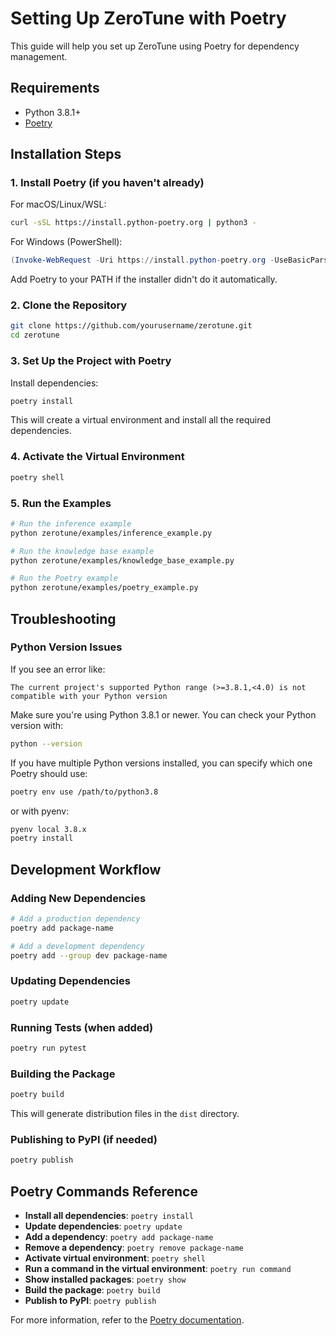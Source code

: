 # Setting Up ZeroTune with Poetry

This guide will help you set up ZeroTune using Poetry for dependency management.

## Requirements

- Python 3.8.1+
- [Poetry](https://python-poetry.org/docs/#installation)

## Installation Steps

### 1. Install Poetry (if you haven't already)

For macOS/Linux/WSL:
```bash
curl -sSL https://install.python-poetry.org | python3 -
```

For Windows (PowerShell):
```powershell
(Invoke-WebRequest -Uri https://install.python-poetry.org -UseBasicParsing).Content | python -
```

Add Poetry to your PATH if the installer didn't do it automatically.

### 2. Clone the Repository

```bash
git clone https://github.com/yourusername/zerotune.git
cd zerotune
```

### 3. Set Up the Project with Poetry

Install dependencies:
```bash
poetry install
```

This will create a virtual environment and install all the required dependencies.

### 4. Activate the Virtual Environment

```bash
poetry shell
```

### 5. Run the Examples

```bash
# Run the inference example
python zerotune/examples/inference_example.py

# Run the knowledge base example
python zerotune/examples/knowledge_base_example.py

# Run the Poetry example
python zerotune/examples/poetry_example.py
```

## Troubleshooting

### Python Version Issues

If you see an error like:
```
The current project's supported Python range (>=3.8.1,<4.0) is not compatible with your Python version
```

Make sure you're using Python 3.8.1 or newer. You can check your Python version with:

```bash
python --version
```

If you have multiple Python versions installed, you can specify which one Poetry should use:

```bash
poetry env use /path/to/python3.8
```

or with pyenv:

```bash
pyenv local 3.8.x
poetry install
```

## Development Workflow

### Adding New Dependencies

```bash
# Add a production dependency
poetry add package-name

# Add a development dependency
poetry add --group dev package-name
```

### Updating Dependencies

```bash
poetry update
```

### Running Tests (when added)

```bash
poetry run pytest
```

### Building the Package

```bash
poetry build
```

This will generate distribution files in the `dist` directory.

### Publishing to PyPI (if needed)

```bash
poetry publish
```

## Poetry Commands Reference

- **Install all dependencies**: `poetry install`
- **Update dependencies**: `poetry update`
- **Add a dependency**: `poetry add package-name`
- **Remove a dependency**: `poetry remove package-name`
- **Activate virtual environment**: `poetry shell`
- **Run a command in the virtual environment**: `poetry run command`
- **Show installed packages**: `poetry show`
- **Build the package**: `poetry build`
- **Publish to PyPI**: `poetry publish`

For more information, refer to the [Poetry documentation](https://python-poetry.org/docs/). 